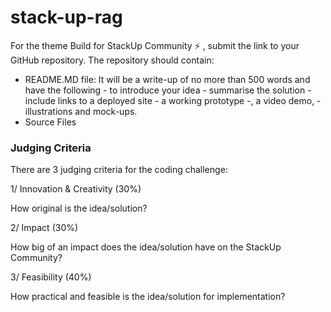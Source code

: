 # stack-up-rag
 For the theme Build for StackUp Community ⚡️ , submit the link to your GitHub repository. The repository should contain:

- README.MD file: It will be a write-up of no more than 500 words and have the following 
		- to introduce your idea
		- summarise the solution
		- include links to a deployed site
		- a working prototype
		-, a video demo,
		- illustrations and mock-ups.
- Source Files


### Judging Criteria
There are 3 judging criteria for the coding challenge:



1/ Innovation & Creativity (30%)

How original is the idea/solution?



2/ Impact (30%)

How big of an impact does the idea/solution have on the StackUp Community?



3/ Feasibility (40%)

How practical and feasible is the idea/solution for implementation?